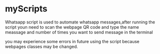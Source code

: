# myScripts
Whatsapp script is used to automate whatsapp messages,after running the script youn need to scan the webpage QR code and type the name meassage
and number of times you want to send message in the terminal

you may experience some errors in future using the script because webpages classes may be changed.
